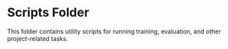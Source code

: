 # Scripts Folder

This folder contains utility scripts for running training, evaluation, and other project-related tasks. 
